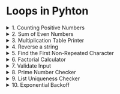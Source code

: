 # Loops in Pyhton 

<details>
    <summary>1. Counting Positive Numbers</summary>
    Problem: Given a list of a numbers, count how many are positive
     
    numbers = [1, -2, 3, -4, 5, 6, -7, 8, 9, -10]
    
</details>

<details>
    <summary>2. Sum of Even Numbers</summary>
    Problem: Calculate the sum of even numbers up to a given number n.
</details>

<details>
    <summary>3. Multiplication Table Printer</summary>
    Problem: Print the multiplication table for a given number up to 10, but skip the fifth iteration.
</details>

<details>
    <summary>4. Reverse a string</summary>
    Problem: Reverse string using a loop
</details>

<details>
    <summary>5. Find the First Non-Repeated Character</summary>
    Problem:  Given a string. find the first non-repeated character.
</details>


<details>
    <summary>6. Factorial Calculator</summary>
    Problem: Compute the factorial of a number using a while loop
</details>

<details>
    <summary>7. Validate Input</summary>
    Problem: Keep asking the user for input until they enter a number between 1 and 10.
</details>

<details>
    <summary>8. Prime Number Checker</summary>
    Problem: Check if a number is prime
</details>

<details>
    <summary>9. List Uniqueness Checker</summary>
    Problem: Check if all elements in a list are unique. If a duplicate is found, exit the loop and print the duplicate

    items - ["apple", "banana", "orange", "apple", "mango"]

</details>

<details>
    <summary>10. Exponential Backoff</summary>
    Problem: Implement an exponential backoff strategy that doubles the wait time between retries, starting from 1 second, but stop after 5 reteries.
</details>